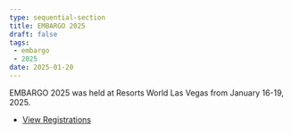 ```yaml
---
type: sequential-section
title: EMBARGO 2025
draft: false
tags:
 - embargo
 - 2025
date: 2025-01-20
---
```


EMBARGO 2025 was held at Resorts World Las Vegas from January 16-19, 2025.

* [View Registrations](https://secure.barge.org/embargo2025review.php)
